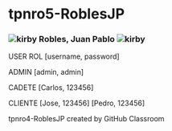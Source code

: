 # tpnro5-RoblesJP
### ![kirby](https://i.imgur.com/5gxBGkQ.png) Robles, Juan Pablo ![kirby](https://i.imgur.com/5gxBGkQ.png)

USER ROL 
[username, password]

ADMIN 
[admin, admin]

CADETE
[Carlos, 123456]

CLIENTE
[Jose, 123456]
[Pedro, 123456]

 
tpnro4-RoblesJP created by GitHub Classroom
